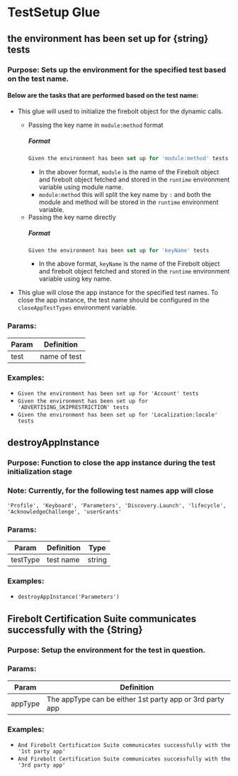 # TestSetup Glue

## the environment has been set up for {string} tests

### Purpose: Sets up the environment for the specified test based on the test name. 

#### Below are the tasks that are performed based on the test name:
- This glue will used to initialize the firebolt object for the dynamic calls.
  - Passing the key name in `module:method` format
    ##### Format
    ```javascript
    Given the environment has been set up for 'module:method' tests
    ```
    - In the abover format, `module` is the name of the Firebolt object and firebolt object fetched and stored in the `runtime` environment variable using module name.
    - `module:method` this will split the key name by `:` and both the module and method will be stored in the `runtime` environment variable.
  - Passing the key name directly
    ##### Format
    ```javascript
    Given the environment has been set up for 'keyName' tests
    ```
    - In the above format, `keyName` is the name of the Firebolt object and firebolt object fetched and stored in the `runtime` environment variable using key name.

- This glue will close the app instance for the specified test names. To close the app instance, the test name should be configured in the `closeAppTestTypes` environment variable.

### Params:
| Param | Definition|
| --- | --- |
| test | name of test |

### Examples:
* `Given the environment has been set up for 'Account' tests`
* `Given the environment has been set up for 'ADVERTISING_SKIPRESTRICTION' tests`
* `Given the environment has been set up for 'Localization:locale' tests`


## destroyAppInstance

### Purpose: Function to close the app instance during the test initialization stage
### Note: Currently, for the following test names app will close

`'Profile', 'Keyboard', 'Parameters', 'Discovery.Launch',
'lifecycle', 'AcknowledgeChallenge', 'userGrants'`

### Params:
| Param | Definition| Type |
| --- | --- | --- |
| testType | test name | string |

### Examples:
* `destroyAppInstance('Parameters')`


## Firebolt Certification Suite communicates successfully with the {String}

### Purpose: Setup the environment for the test in question.

### Params:
| Param | Definition|
| --- | --- |
| appType | The appType can be either 1st party app or 3rd party app |

### Examples:
* `And Firebolt Certification Suite communicates successfully with the '1st party app'`
* `And Firebolt Certification Suite communicates successfully with the '3rd party app'`